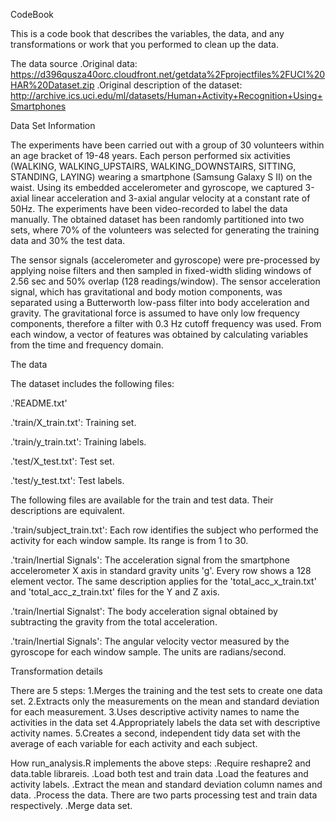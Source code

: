 CodeBook

This is a code book that describes the variables, the data, and any transformations or work that you performed to clean up the data.

The data source
.Original data: https://d396qusza40orc.cloudfront.net/getdata%2Fprojectfiles%2FUCI%20HAR%20Dataset.zip
.Original description of the dataset: http://archive.ics.uci.edu/ml/datasets/Human+Activity+Recognition+Using+Smartphones

Data Set Information

The experiments have been carried out with a group of 30 volunteers within an age bracket of 19-48 years. Each person performed six activities (WALKING, WALKING_UPSTAIRS, WALKING_DOWNSTAIRS, SITTING, STANDING, LAYING) wearing a smartphone (Samsung Galaxy S II) on the waist. Using its embedded accelerometer and gyroscope, we captured 3-axial linear acceleration and 3-axial angular velocity at a constant rate of 50Hz. The experiments have been video-recorded to label the data manually. The obtained dataset has been randomly partitioned into two sets, where 70% of the volunteers was selected for generating the training data and 30% the test data.

The sensor signals (accelerometer and gyroscope) were pre-processed by applying noise filters and then sampled in fixed-width sliding windows of 2.56 sec and 50% overlap (128 readings/window). The sensor acceleration signal, which has gravitational and body motion components, was separated using a Butterworth low-pass filter into body acceleration and gravity. The gravitational force is assumed to have only low frequency components, therefore a filter with 0.3 Hz cutoff frequency was used. From each window, a vector of features was obtained by calculating variables from the time and frequency domain.

The data

The dataset includes the following files:
  
.'README.txt'


.'train/X_train.txt': Training set.


.'train/y_train.txt': Training labels.


.'test/X_test.txt': Test set.


.'test/y_test.txt': Test labels.

The following files are available for the train and test data. Their descriptions are equivalent.


.'train/subject_train.txt': Each row identifies the subject who performed the activity for each window sample. Its range is from 1 to 30.


.'train/Inertial Signals': The acceleration signal from the smartphone accelerometer X axis in standard gravity units 'g'. Every row shows a 128 element vector. The same description applies for the 'total_acc_x_train.txt' and 'total_acc_z_train.txt' files for the Y and Z axis.


.'train/Inertial Signalst': The body acceleration signal obtained by subtracting the gravity from the total acceleration.


.'train/Inertial Signals': The angular velocity vector measured by the gyroscope for each window sample. The units are radians/second.




Transformation details

There are 5 steps:
1.Merges the training and the test sets to create one data set.
2.Extracts only the measurements on the mean and standard deviation for each measurement.
3.Uses descriptive activity names to name the activities in the data set
4.Appropriately labels the data set with descriptive activity names.
5.Creates a second, independent tidy data set with the average of each variable for each activity and each subject.

How  run_analysis.R  implements the above steps:
.Require  reshapre2  and  data.table  librareis.
.Load both test and train data
.Load the features and activity labels.
.Extract the mean and standard deviation column names and data.
.Process the data. There are two parts processing test and train data respectively.
.Merge data set.
